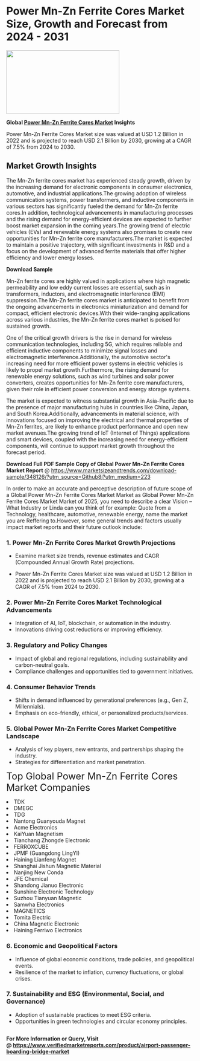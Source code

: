 <H1>Power Mn-Zn Ferrite Cores Market Size, Growth and Forecast from 2024 - 2031</H1><img class="aligncenter size-medium wp-image-584254" src="https://thirdeyenews.in/wp-content/uploads/2024/09/Global-Market-Research-300x168.jpeg" alt="" width="300" height="168" /><p><strong>Global&nbsp;<a href="https://www.marketsizeandtrends.com/download-sample/348126/?utm_source=Github8j?utm_medium=223">Power Mn-Zn Ferrite Cores Market</a> Insights</strong></p><p>Power Mn-Zn Ferrite Cores Market size was valued at USD 1.2 Billion in 2022 and is projected to reach USD 2.1 Billion by 2030, growing at a CAGR of 7.5% from 2024 to 2030.</p><p><h2>Market Growth Insights</h2> <p>The Mn-Zn ferrite cores market has experienced steady growth, driven by the increasing demand for electronic components in consumer electronics, automotive, and industrial applications.The growing adoption of wireless communication systems, power transformers, and inductive components in various sectors has significantly fueled the demand for Mn-Zn ferrite cores.In addition, technological advancements in manufacturing processes and the rising demand for energy-efficient devices are expected to further boost market expansion in the coming years.The growing trend of electric vehicles (EVs) and renewable energy systems also promises to create new opportunities for Mn-Zn ferrite core manufacturers.The market is expected to maintain a positive trajectory, with significant investments in R&D and a focus on the development of advanced ferrite materials that offer higher efficiency and lower energy losses.</p> <p><strong>Download Sample</strong></p> <p>Mn-Zn ferrite cores are highly valued in applications where high magnetic permeability and low eddy current losses are essential, such as in transformers, inductors, and electromagnetic interference (EMI) suppression.The Mn-Zn ferrite cores market is anticipated to benefit from the ongoing advancements in electronics miniaturization and demand for compact, efficient electronic devices.With their wide-ranging applications across various industries, the Mn-Zn ferrite cores market is poised for sustained growth.</p> <p>One of the critical growth drivers is the rise in demand for wireless communication technologies, including 5G, which requires reliable and efficient inductive components to minimize signal losses and electromagnetic interference.Additionally, the automotive sector's increasing need for more efficient power systems in electric vehicles is likely to propel market growth.Furthermore, the rising demand for renewable energy solutions, such as wind turbines and solar power converters, creates opportunities for Mn-Zn ferrite core manufacturers, given their role in efficient power conversion and energy storage systems.</p> <p>The market is expected to witness substantial growth in Asia-Pacific due to the presence of major manufacturing hubs in countries like China, Japan, and South Korea.Additionally, advancements in material science, with innovations focused on improving the electrical and thermal properties of Mn-Zn ferrites, are likely to enhance product performance and open new market avenues.The growing trend of IoT (Internet of Things) applications and smart devices, coupled with the increasing need for energy-efficient components, will continue to support market growth throughout the forecast period.</p> <p><span class=""><strong>Download Full PDF Sample Copy of Global Power Mn-Zn Ferrite Cores Market Report</strong> @ <a href="https://www.marketsizeandtrends.com/download-sample/348126/?utm_source=Github8j?utm_medium=223" target="_blank">https://www.marketsizeandtrends.com/download-sample/348126/?utm_source=Github8j?utm_medium=223</a></span></p><p>In order to make an accurate and perceptive description of future scope of a Global&nbsp;Power Mn-Zn Ferrite Cores Market Market as Global&nbsp;Power Mn-Zn Ferrite Cores Market Market of 2025, you need to describe a clear Vision &ndash; What Industry or Linda can you think of for example: Quote from a Technology, healthcare, automotive, renewable energy, name the market you are Reffering to.However, some general trends and factors usually impact market reports and their future outlook include:</p><h3>1.&nbsp;<strong>Power Mn-Zn Ferrite Cores Market Growth Projections</strong></h3><ul><li>Examine market size trends, revenue estimates and CAGR (Compounded Annual Growth Rate) projections.</li><li><p>Power Mn-Zn Ferrite Cores Market size was valued at USD 1.2 Billion in 2022 and is projected to reach USD 2.1 Billion by 2030, growing at a CAGR of 7.5% from 2024 to 2030.</p></li></ul><h3>2.&nbsp;<strong>Power Mn-Zn Ferrite Cores Market Technological Advancements</strong></h3><ul><li>Integration of AI, IoT, blockchain, or automation in the industry.</li><li>Innovations driving cost reductions or improving efficiency.</li></ul><h3>3.&nbsp;<strong>Regulatory and Policy Changes</strong></h3><ul><li>Impact of global and regional regulations, including sustainability and carbon-neutral goals.</li><li>Compliance challenges and opportunities tied to government initiatives.</li></ul><h3>4.&nbsp;<strong>Consumer Behavior Trends</strong></h3><ul><li>Shifts in demand influenced by generational preferences (e.g., Gen Z, Millennials).</li><li>Emphasis on eco-friendly, ethical, or personalized products/services.</li></ul><h3>5.&nbsp;<strong>Global Power Mn-Zn Ferrite Cores Market Competitive Landscape</strong></h3><ul><li>Analysis of key players, new entrants, and partnerships shaping the industry.</li><li>Strategies for differentiation and market penetration.</li></ul><p data-pm-slice="1 1 []"><span style="color: inherit; font-family: inherit; font-size: 25px;">Top Global Power Mn-Zn Ferrite Cores Market Companies</span></p><div class="" data-test-id=""><p><li>TDK</li><li> DMEGC</li><li> TDG</li><li> Nantong Guanyouda Magnet</li><li> Acme Electronics</li><li> KaiYuan Magnetism</li><li> Tianchang Zhongde Electronic</li><li> FERROXCUBE</li><li> JPMF (Guangdong LingYI)</li><li> Haining Lianfeng Magnet</li><li> Shanghai Jishun Magnetic Material</li><li> Nanjing New Conda</li><li> JFE Chemical</li><li> Shandong Jianuo Electronic</li><li> Sunshine Electronic Technology</li><li> Suzhou Tianyuan Magnetic</li><li> Samwha Electronics</li><li> MAGNETICS</li><li> Tomita Electric</li><li> China Magnetic Electronic</li><li> Haining Ferriwo Electronics</li></p></div><h3>6.&nbsp;<strong>Economic and Geopolitical Factors</strong></h3><ul><li>Influence of global economic conditions, trade policies, and geopolitical events.</li><li>Resilience of the market to inflation, currency fluctuations, or global crises.</li></ul><h3>7.&nbsp;<strong>Sustainability and ESG (Environmental, Social, and Governance)</strong></h3><ul><li>Adoption of sustainable practices to meet ESG criteria.</li><li>Opportunities in green technologies and circular economy principles.</li></ul><h2><strong style="font-size: 14px;">For More Information or Query, Visit @&nbsp;</strong><a style="background-color: #ffffff; font-size: 14px;" href="https://www.marketsizeandtrends.com/report/power-mn-zn-ferrite-cores-market/" target="_blank">https://www.verifiedmarketreports.com/product/airport-passenger-boarding-bridge-market</a></h2>